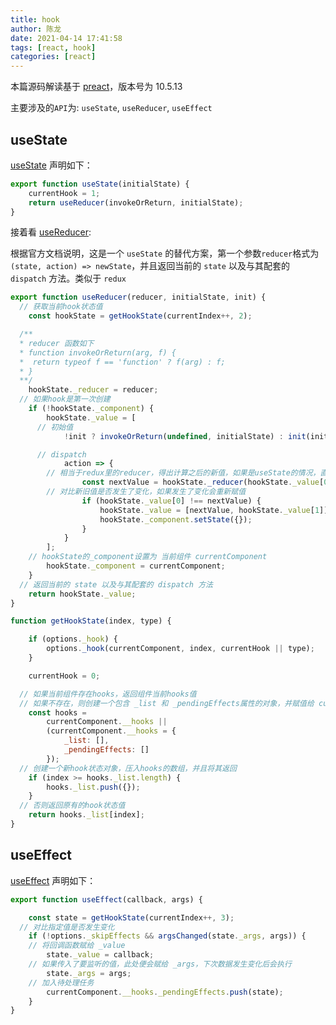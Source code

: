 ```yaml
---
title: hook
author: 陈龙
date: 2021-04-14 17:41:58
tags: [react, hook]
categories: [react]
---
```


本篇源码解读基于 [preact](https://github.com/preactjs/preact)，版本号为 10.5.13

主要涉及的`API`为: `useState`, `useReducer`, `useEffect`

## useState

[useState](https://github.com/preactjs/preact/blob/master/hooks/src/index.js#L125) 声明如下：

```js
export function useState(initialState) {
	currentHook = 1;
	return useReducer(invokeOrReturn, initialState);
}
```

接着看 [useReducer](https://github.com/preactjs/preact/blob/master/hooks/src/index.js#L136):

根据官方文档说明，这是一个 `useState` 的替代方案，第一个参数`reducer`格式为 `(state, action) => newState`，并且返回当前的 `state` 以及与其配套的 `dispatch` 方法。类似于 `redux`

```js
export function useReducer(reducer, initialState, init) {
  // 获取当前hook状态值
	const hookState = getHookState(currentIndex++, 2);

  /**
  * reducer 函数如下
  * function invokeOrReturn(arg, f) {
  *  return typeof f == 'function' ? f(arg) : f;
  * }
  **/
	hookState._reducer = reducer;
  // 如果hook是第一次创建
	if (!hookState._component) {
		hookState._value = [
      // 初始值
			!init ? invokeOrReturn(undefined, initialState) : init(initialState),

      // dispatch
			action => {
        // 相当于redux里的reducer，得出计算之后的新值，如果是useState的情况，直接返回新值
				const nextValue = hookState._reducer(hookState._value[0], action);
        // 对比新旧值是否发生了变化，如果发生了变化会重新赋值
				if (hookState._value[0] !== nextValue) {
					hookState._value = [nextValue, hookState._value[1]];
					hookState._component.setState({});
				}
			}
		];
    // hookState的_component设置为 当前组件 currentComponent
		hookState._component = currentComponent;
	}
  // 返回当前的 state 以及与其配套的 dispatch 方法
	return hookState._value;
}

function getHookState(index, type) {

	if (options._hook) {
		options._hook(currentComponent, index, currentHook || type);
	}

	currentHook = 0;

  // 如果当前组件存在hooks，返回组件当前hooks值
  // 如果不存在，则创建一个包含 _list 和 _pendingEffects属性的对象，并赋值给 currentComponent的 __hooks属性
	const hooks =
		currentComponent.__hooks ||
		(currentComponent.__hooks = {
			_list: [],
			_pendingEffects: []
		});
  // 创建一个新hook状态对象，压入hooks的数组，并且将其返回
	if (index >= hooks._list.length) {
		hooks._list.push({});
	}
  // 否则返回原有的hook状态值
	return hooks._list[index];
}
```

## useEffect

[useEffect](https://github.com/preactjs/preact/blob/master/hooks/src/index.js#L163) 声明如下：

```js
export function useEffect(callback, args) {

	const state = getHookState(currentIndex++, 3);
  // 对比指定值是否发生变化
	if (!options._skipEffects && argsChanged(state._args, args)) {
    // 将回调函数赋给 _value
		state._value = callback;
    // 如果传入了要监听的值，此处便会赋给 _args，下次数据发生变化后会执行
		state._args = args;
    // 加入待处理任务
		currentComponent.__hooks._pendingEffects.push(state);
	}
}
```